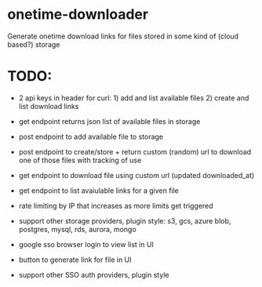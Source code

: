 # onetime-downloader
Generate onetime download links for files stored in some kind of (cloud based?) storage

# TODO:
- 2 api keys in header for curl: 1) add and list available files 2) create and list download links
- get endpoint returns json list of available files in storage
- post endpoint to add available file to storage
- post endpoint to create/store + return custom (random) url to download one of those files with tracking of use
- get endpoint to download file using custom url (updated downloaded_at)
- get endpoint to list avaiulable links for a given file

- rate limiting by IP that increases as more limits get triggered
- support other storage providers, plugin style: s3, gcs, azure blob, postgres, mysql, rds, aurora, mongo

- google sso browser login to view list in UI
- button to generate link for file in UI
- support other SSO auth providers, plugin style
